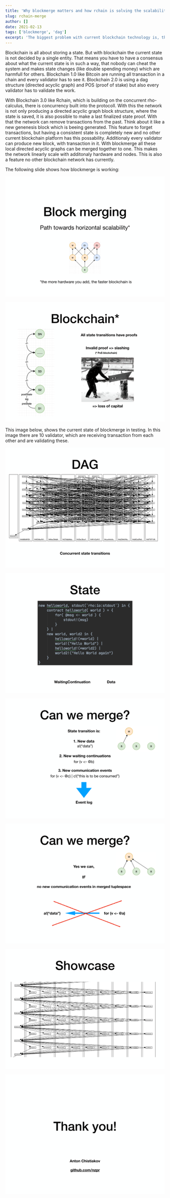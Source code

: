 ```yaml
---
title: 'Why blockmerge matters and how rchain is solving the scalability problem'
slug: rchain-merge
author: []
date: 2021-02-13
tags: ['blockmerge', 'dag']
excerpt: 'The biggest problem with current blockchain technology is, that it is not scaling.'
---
```


Blockchain is all about storing a state. But with blockchain the current state is not decided by a single entity. That means you have to have a consensus about what the current state is in such a way, that nobody can cheat the system and makes state changes (like double spending money) which are harmfull for others. Blockchain 1.0 like Bitcoin are running all transaction in a chain and every validator has to see it. Blockchain 2.0 is using a dag structure (directed acyclic graph) and POS (proof of stake) but also every validator has to validate the work.

With Blockchain 3.0 like Rchain, which is building on the concurrent rho-calculus, there is concurrency built into the protocoll. With this the network is not only producing a directed acyclic graph block structure, where the state is saved, it is also possible to make a last finalized state proof. With that the network can remove transactions from the past. Think about it like a new genenesis block which is beeing generated. This feature to forget transactions, but having a consistent state is completely new and no other current blockchain platform has this possability. Additionaly every validator can produce new block, with transaction in it. With blockmerge all these local directed acyclic graphs can be merged together to one. This makes the network linearly scale with additonaly hardware and nodes. This is also a feature no other blockchain network has currently.

The following slide shows how blockmerge is working:

![merge1](./images/merge-1.png)

![merge2](./images/merge-2.png)

This image below, shows the current state of blockmerge in testing. In this image there are 10 validator, which are receiving transaction from each other and are validating these.

![merge3](./images/merge-3.png)

![merge4](./images/merge-4.png)

![merge5](./images/merge-5.png)

![merge6](./images/merge-6.png)

![merge7](./images/merge-7.png)

![merge8](./images/merge-8.png)
